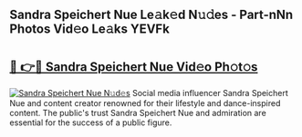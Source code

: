 ## Sandra Speichert Nue Le𝚊k𝚎d N𝚞𝚍es - Part-nNn Photos Vid𝚎o Le𝚊ks YEVFk

# <h2><a href="http://fb6jmy.evod.top/?m=Sandra+Speichert+Nue">🔗 👉🔴 Sandra Speichert Nue Vid𝚎o Ph𝚘t𝚘s</a></h2>

[![Sandra Speichert Nue N𝚞d𝚎s](https://i.imgur.com/8V9OHl7.gif)](http://fb6jmy.evod.top/?m=Sandra+Speichert+Nue)
Social media influencer Sandra Speichert Nue and content creator renowned for their lifestyle and dance-inspired content. The public's trust Sandra Speichert Nue and admiration are essential for the success of a public figure. 
